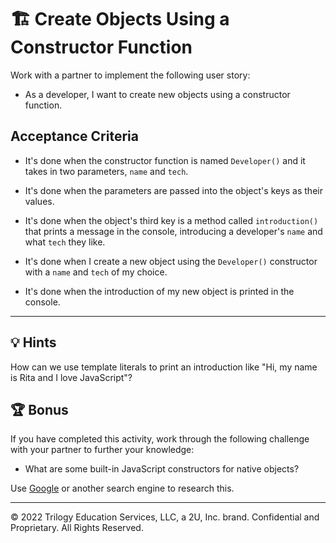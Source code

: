 # 🏗️ Create Objects Using a Constructor Function

Work with a partner to implement the following user story:

* As a developer, I want to create new objects using a constructor function.

## Acceptance Criteria

* It's done when the constructor function is named `Developer()` and it takes in two parameters, `name` and `tech`.

* It's done when the parameters are passed into the object's keys as their values.

* It's done when the object's third key is a method called `introduction()` that prints a message in the console, introducing a developer's `name` and what `tech` they like.

* It's done when I create a new object using the `Developer()` constructor with a `name` and `tech` of my choice.

* It's done when the introduction of my new object is printed in the console.

---

## 💡 Hints

How can we use template literals to print an introduction like "Hi, my name is Rita and I love JavaScript"?

## 🏆 Bonus

If you have completed this activity, work through the following challenge with your partner to further your knowledge:

* What are some built-in JavaScript constructors for native objects?

Use [Google](https://www.google.com) or another search engine to research this.

---

© 2022 Trilogy Education Services, LLC, a 2U, Inc. brand. Confidential and Proprietary. All Rights Reserved.